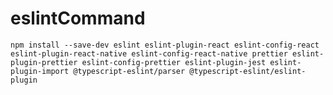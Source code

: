 # eslintCommand
    npm install --save-dev eslint eslint-plugin-react eslint-config-react eslint-plugin-react-native eslint-config-react-native prettier eslint-plugin-prettier eslint-config-prettier eslint-plugin-jest eslint-plugin-import @typescript-eslint/parser @typescript-eslint/eslint-plugin